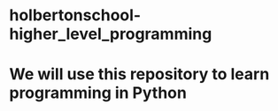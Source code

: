 # holbertonschool-higher_level_programming
# We will use this repository to learn programming in Python
